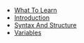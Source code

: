 - [What To Learn](/fundamentals/basics/what_to_learn.md)
- [Introduction](/fundamentals/basics/introduction.md)
- [Syntax And Structure](/fundamentals/basics/syntax_and_structure.md)
- [Variables](/fundamentals/basics/variables.md)
